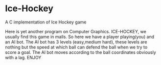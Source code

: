 # Ice-Hockey
A C implementation of Ice Hockey game

Here is yet another program on Computer Graphics. ICE-HOCKEY, we usually find this game in malls. So here we have a player playing(you) and an AI bot.
The AI bot has 3 levels (easy,medium hard), these levels are nothing but the speed at which ball can defend the ball when we try to score a goal.
The AI bot moves according to the ball coordinates obviously with a lag.
ENJOY
